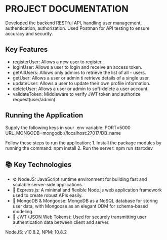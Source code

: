 # PROJECT DOCUMENTATION

Developed the backend RESTful API, handling user management, authentication, authorization. Used Postman for API testing to ensure accuracy and security.

## Key Features
- registerUser: Allows a new user to register.
- loginUser: Allows a user to login and receive an access token.
- getAllUsers: Allows only admins to retrieve the list of all - users.
- getUser: Allows a user or admin ti retrieve details of a single user.
- updateUser: Allows a user to update their own profile information.
- deleteUser: Allows a user or admin to soft-delete a user account.
- validateToken: Middleware to verify JWT token and authorize request(user/admin).

## Running the Application
Supply the following keys in your .env variable:
	PORT=5000
	URL_MONGODB=mongodb://localhost:27017/DB_name

Follow these steps to run the application:
	1. Install the package modules by running the command: npm install
	2. Run the server: npm run start:dev

## 📚 Key Technologies
- ⚙️ NodeJS: JavaScript runtime environment for building fast and scalable server-side applications.
- 🚀 Express.js: A minimal and flexible Node.js web application framework used to create robust APIs easily.
- 🍃 MongoDB & Mongoose: MongoDB as a NoSQL database for storing user data, with Mongoose as an elegant ODM for schema-based modeling.
- 🔐 JWT (JSON Web Tokens): Used for securely transmitting user authentication data between client and server.

NodeJS: v10.8.2,  NPM: 10.8.2